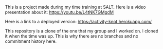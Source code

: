 This is a project made during my time training at SALT.
Here is a video presentation about it: https://youtu.be/L4tNK7GMgdM

Here is a link to a deployed version: https://activity-knot.herokuapp.com/

This repository is a clone of the one that my group and I worked on. I cloned it
when the time was up. This is why there are no branches and no commitment history here.


